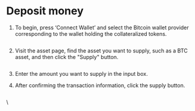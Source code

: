 # Deposit money

1.  To begin, press ‘Connect Wallet’ and select the Bitcoin wallet provider corresponding to the wallet holding the collateralized tokens.

    <figure><img src="https://lh7-rt.googleusercontent.com/docsz/AD_4nXc6njEjJ6lDYvX7MCClO8ksRoe843hVzo-QgQdzzgSXNG9hlBEtcz8WkAJRoxsC5WDbiA3CH5LAZNBhQ2aKAkA-pP1iY1oG-WdOq0fJGZlAGCV2aWhVbxcM3TzLWBXyxfNh3OSWDw?key=vjAZfWTXVqj9izG7poAG4XjP" alt=""><figcaption></figcaption></figure>
2.  Visit the asset page, find the asset you want to supply, such as a BTC asset, and then click the "Supply" button.

    <figure><img src="https://lh7-rt.googleusercontent.com/docsz/AD_4nXfZ4dx30c3HxTBVbJ7aBt_cGdEmCHIe9FoWo1V-N7sIuAI34pc_O7snPRFP_3qB_Ksrv6ektjQ8HuCOROrEULHbc16C2ZENcuI_8WVjZTLH0724_Dg1h36XC5twM_ZLspsrdD0bQQ?key=vjAZfWTXVqj9izG7poAG4XjP" alt=""><figcaption></figcaption></figure>
3. Enter the amount you want to supply in the input box.
4.  After confirming the transaction information, click the supply button.

    <figure><img src="https://lh7-rt.googleusercontent.com/docsz/AD_4nXflXK8ut763LLZfohXbt7k-q3_9kIHPfA-BLaWmtmXKKP97fNQ8b3TVl2pJDnRXDc8Fx8Kx2nsqNPnN5P7GA5j3JUEgO52G7aNqQx7pwEH-4UCosuppu5izEK10Lc-KMj2dk98xBQ?key=vjAZfWTXVqj9izG7poAG4XjP" alt=""><figcaption></figcaption></figure>

\

